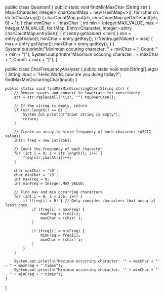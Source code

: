 public class Question1 {
public static void findMinMaxChar (String str) {
Map<Character, Integer> charCountMap = new HashMap<>();
for (char ch: str.toCharArray()) {
charCountMap.put(ch, charCountMap.getOrDefault(ch, 0) + 1);
}
char minChar = ', maxChar ';
int min = Integer.MAX_VALUE, max = Integer.MIN_VALUE;
for (Map. Entry<Character, Integer> entry charCountMap.entrySet()) {
if (entry.getValue() < min) {
min = entry.getValue();
minChar = entry.getKey();
}
if(entry.getValue() > max) {
max = entry.getValue();
maxChar = entry.getKey();
}
}
System.out.println("Minimum occuring character: " + minChar + ", Count: " + min + ")");
System.out.println("Maximum occuring character : + maxChar + ", Count: + max + ")");
}

public class CharFrequencyAnalyzer {
    public static void main(String[] args) {
        String input = "Hello World, how are you doing today?";
        findMaxMinOccurringChar(input);
    }

    public static void findMaxMinOccurringChar(String str) {
        // Remove spaces and convert to lowercase for consistency
        str = str.replaceAll("\\s", "").toLowerCase();
        
        // If the string is empty, return
        if (str.length() == 0) {
            System.out.println("Input string is empty");
            return;
        }
        
        // Create an array to store frequency of each character (ASCII values)
        int[] freq = new int[256];
        
        // Count the frequency of each character
        for (int i = 0; i < str.length(); i++) {
            freq[str.charAt(i)]++;
        }
        
        char maxChar = '\0';
        char minChar = '\0';
        int maxFreq = 0;
        int minFreq = Integer.MAX_VALUE;
        
        // Find max and min occurring characters
        for (int i = 0; i < 256; i++) {
            if (freq[i] > 0) { // Only consider characters that occur at least once
                if (freq[i] > maxFreq) {
                    maxFreq = freq[i];
                    maxChar = (char) i;
                }
                
                if (freq[i] < minFreq) {
                    minFreq = freq[i];
                    minChar = (char) i;
                }
            }
        }
        
        System.out.println("Maximum occurring character: '" + maxChar + "' - " + maxFreq + " times");
        System.out.println("Minimum occurring character: '" + minChar + "' - " + minFreq + " times");
    }
}

